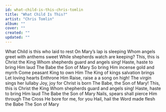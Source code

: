 ```yaml
---
id: what-child-is-this-chris-tomlin
title: "What Child Is This?"
artist: "Chris Tomlin"
album: ""
cover: ""
created: ""
updated: ""
---
```


What Child is this who laid to rest
On Mary’s lap is sleeping
Whom angels greet with anthems sweet
While shepherds watch are keeping?
This, this is Christ the King
Whom shepherds guard and angels sing!
Haste, haste to bring Him laud
The Babe the Son of Mary
So bring Him incense gold and myrrh
Come peasant King to own Him
The King of kings salvation brings
Let loving hearts Enthrone Him
Raise, raise a a song on high!
The virgin sings her lullaby
Joy, joy for Christ is born
The Babe, the Son of Mary!
This, this is Christ the King
Whom shepherds guard and angels sing!
Haste, haste to bring Him laud
The Babe the Son of Mary
Nails, spears shall pierce Him through
The Cross He bore for me, for you
Hail, hail the Word made flesh the Babe
The Son of Mary